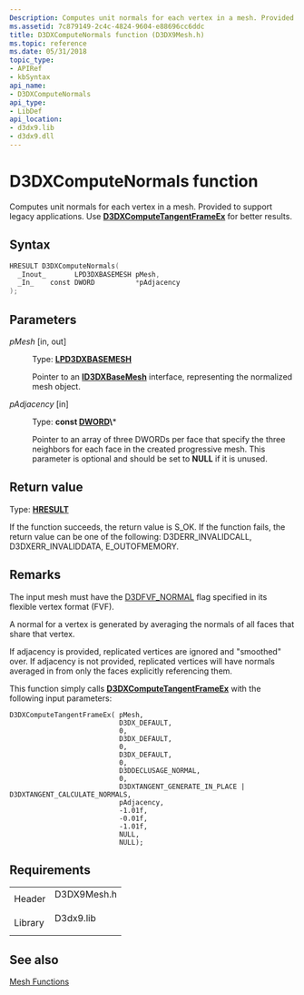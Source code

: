 ```yaml
---
Description: Computes unit normals for each vertex in a mesh. Provided to support legacy applications. Use D3DXComputeTangentFrameEx for better results.
ms.assetid: 7c879149-2c4c-4824-9604-e88696cc6ddc
title: D3DXComputeNormals function (D3DX9Mesh.h)
ms.topic: reference
ms.date: 05/31/2018
topic_type: 
- APIRef
- kbSyntax
api_name: 
- D3DXComputeNormals
api_type: 
- LibDef
api_location: 
- d3dx9.lib
- d3dx9.dll
---
```


# D3DXComputeNormals function

Computes unit normals for each vertex in a mesh. Provided to support legacy applications. Use [**D3DXComputeTangentFrameEx**](d3dxcomputetangentframeex.md) for better results.

## Syntax


```C++
HRESULT D3DXComputeNormals(
  _Inout_       LPD3DXBASEMESH pMesh,
  _In_    const DWORD          *pAdjacency
);
```



## Parameters

<dl> <dt>

*pMesh* \[in, out\]
</dt> <dd>

Type: **[**LPD3DXBASEMESH**](id3dxbasemesh.md)**

Pointer to an [**ID3DXBaseMesh**](id3dxbasemesh.md) interface, representing the normalized mesh object.

</dd> <dt>

*pAdjacency* \[in\]
</dt> <dd>

Type: **const [**DWORD**](https://msdn.microsoft.com/library/Aa383751(v=VS.85).aspx)\***

Pointer to an array of three DWORDs per face that specify the three neighbors for each face in the created progressive mesh. This parameter is optional and should be set to **NULL** if it is unused.

</dd> </dl>

## Return value

Type: **[**HRESULT**](https://msdn.microsoft.com/library/Bb401631(v=MSDN.10).aspx)**

If the function succeeds, the return value is S\_OK. If the function fails, the return value can be one of the following: D3DERR\_INVALIDCALL, D3DXERR\_INVALIDDATA, E\_OUTOFMEMORY.

## Remarks

The input mesh must have the [D3DFVF\_NORMAL](d3dfvf.md) flag specified in its flexible vertex format (FVF).

A normal for a vertex is generated by averaging the normals of all faces that share that vertex.

If adjacency is provided, replicated vertices are ignored and "smoothed" over. If adjacency is not provided, replicated vertices will have normals averaged in from only the faces explicitly referencing them.

This function simply calls [**D3DXComputeTangentFrameEx**](d3dxcomputetangentframeex.md) with the following input parameters:


```
D3DXComputeTangentFrameEx( pMesh,
                           D3DX_DEFAULT,
                           0,
                           D3DX_DEFAULT,
                           0,
                           D3DX_DEFAULT,
                           0,
                           D3DDECLUSAGE_NORMAL,
                           0,
                           D3DXTANGENT_GENERATE_IN_PLACE | D3DXTANGENT_CALCULATE_NORMALS,
                           pAdjacency,
                           -1.01f,
                           -0.01f,
                           -1.01f,
                           NULL,
                           NULL);
```



## Requirements



|                    |                                                                                        |
|--------------------|----------------------------------------------------------------------------------------|
| Header<br/>  | <dl> <dt>D3DX9Mesh.h</dt> </dl> |
| Library<br/> | <dl> <dt>D3dx9.lib</dt> </dl>   |



## See also

<dl> <dt>

[Mesh Functions](dx9-graphics-reference-d3dx-functions-mesh.md)
</dt> </dl>

 

 




